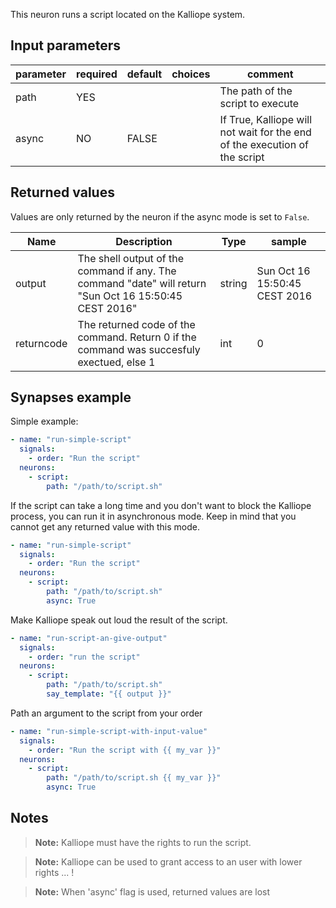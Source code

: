 This neuron runs a script located on the Kalliope system.

## Input parameters

| parameter | required | default | choices | comment                                                                    |
| --------- | -------- | ------- | ------- | -------------------------------------------------------------------------- |
| path      | YES      |         |         | The path of the script to execute                                          |
| async     | NO       | FALSE   |         | If True, Kalliope will not wait for the end of the execution of the script |

## Returned values

Values are only returned by the neuron if the async mode is set to `False`.

| Name       | Description                                                                                            | Type   | sample                        |
| ---------- | ------------------------------------------------------------------------------------------------------ | ------ | ----------------------------- |
| output     | The shell output of the command if any. The command "date" will return "Sun Oct 16 15:50:45 CEST 2016" | string | Sun Oct 16 15:50:45 CEST 2016 |
| returncode | The returned code of the command. Return 0 if the command was succesfuly exectued, else 1              | int    | 0                             |

## Synapses example

Simple example:

```yaml
- name: "run-simple-script"
  signals:
    - order: "Run the script"
  neurons:
    - script:
        path: "/path/to/script.sh"
```

If the script can take a long time and you don't want to block the Kalliope process, you can run it in asynchronous mode.
Keep in mind that you cannot get any returned value with this mode.

```yaml
- name: "run-simple-script"
  signals:
    - order: "Run the script"
  neurons:
    - script:
        path: "/path/to/script.sh"
        async: True
```

Make Kalliope speak out loud the result of the script.

```yaml
- name: "run-script-an-give-output"
  signals:
    - order: "run the script"
  neurons:
    - script:
        path: "/path/to/script.sh"
        say_template: "{{ output }}"
```

Path an argument to the script from your order

```yaml
- name: "run-simple-script-with-input-value"
  signals:
    - order: "Run the script with {{ my_var }}"
  neurons:
    - script:
        path: "/path/to/script.sh {{ my_var }}"
        async: True
```

## Notes

> **Note:** Kalliope must have the rights to run the script.

> **Note:** Kalliope can be used to grant access to an user with lower rights ... !

> **Note:** When 'async' flag is used, returned values are lost
